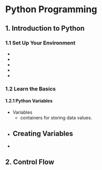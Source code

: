 # Python Programming
## 1. Introduction to Python
### 1.1 Set Up Your Environment
- 
-
-
-
-

### 1.2 Learn the Basics
#### 1.2.1 Python Variables
- Variables
    - containers for storing data values.
- Creating Variables
    - 
-
## 2. Control Flow
